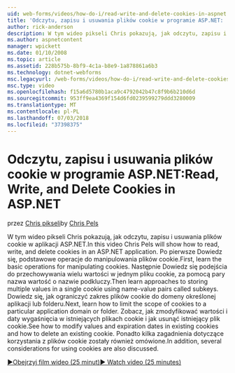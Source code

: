 ```yaml
---
uid: web-forms/videos/how-do-i/read-write-and-delete-cookies-in-aspnet
title: 'Odczytu, zapisu i usuwania plików cookie w programie ASP.NET: | Dokumentacja firmy Microsoft'
author: rick-anderson
description: W tym wideo pikseli Chris pokazują, jak odczytu, zapisu i usuwania plików cookie w aplikacji ASP.NET. Po pierwsze Dowiedz się podstawowe operacje do manipulowania cooki...
ms.author: aspnetcontent
manager: wpickett
ms.date: 01/10/2008
ms.topic: article
ms.assetid: 228b575b-8bf9-4c1a-b8e9-1a878861a6b3
ms.technology: dotnet-webforms
msc.legacyurl: /web-forms/videos/how-do-i/read-write-and-delete-cookies-in-aspnet
msc.type: video
ms.openlocfilehash: f15a6d5780b1aca9c4792042b47c8f9b6b210d6d
ms.sourcegitcommit: 953ff9ea4369f154d6fd0239599279ddd3280009
ms.translationtype: MT
ms.contentlocale: pl-PL
ms.lasthandoff: 07/03/2018
ms.locfileid: "37398375"
---
```

<a name="read-write-and-delete-cookies-in-aspnet"></a><span data-ttu-id="821f3-104">Odczytu, zapisu i usuwania plików cookie w programie ASP.NET:</span><span class="sxs-lookup"><span data-stu-id="821f3-104">Read, Write, and Delete Cookies in ASP.NET</span></span>
====================
<span data-ttu-id="821f3-105">przez [Chris pikseli](https://twitter.com/chrispels)</span><span class="sxs-lookup"><span data-stu-id="821f3-105">by [Chris Pels](https://twitter.com/chrispels)</span></span>

<span data-ttu-id="821f3-106">W tym wideo pikseli Chris pokazują, jak odczytu, zapisu i usuwania plików cookie w aplikacji ASP.NET.</span><span class="sxs-lookup"><span data-stu-id="821f3-106">In this video Chris Pels will show how to read, write, and delete cookies in an ASP.NET application.</span></span> <span data-ttu-id="821f3-107">Po pierwsze Dowiedz się, podstawowe operacje do manipulowania plików cookie.</span><span class="sxs-lookup"><span data-stu-id="821f3-107">First, learn the basic operations for manipulating cookies.</span></span> <span data-ttu-id="821f3-108">Następnie Dowiedz się podejścia do przechowywania wielu wartości w jednym pliku cookie, za pomocą pary nazwa wartość o nazwie podkluczy.</span><span class="sxs-lookup"><span data-stu-id="821f3-108">Then learn approaches to storing multiple values in a single cookie using name-value pairs called subkeys.</span></span> <span data-ttu-id="821f3-109">Dowiedz się, jak ograniczyć zakres plików cookie do domeny określonej aplikacji lub folderu.</span><span class="sxs-lookup"><span data-stu-id="821f3-109">Next, learn how to limit the scope of cookies to a particular application domain or folder.</span></span> <span data-ttu-id="821f3-110">Zobacz, jak zmodyfikować wartości i daty wygaśnięcia w istniejących plikach cookie i jak usunąć istniejący plik cookie.</span><span class="sxs-lookup"><span data-stu-id="821f3-110">See how to modify values and expiration dates in existing cookies and how to delete an existing cookie.</span></span> <span data-ttu-id="821f3-111">Ponadto kilka zagadnienia dotyczące korzystania z plików cookie zostały również omówione.</span><span class="sxs-lookup"><span data-stu-id="821f3-111">In addition, several considerations for using cookies are also discussed.</span></span>

[<span data-ttu-id="821f3-112">&#9654;Obejrzyj film wideo (25 minut)</span><span class="sxs-lookup"><span data-stu-id="821f3-112">&#9654; Watch video (25 minutes)</span></span>](https://channel9.msdn.com/Blogs/ASP-NET-Site-Videos/read-write-and-delete-cookies-in-aspnet)
